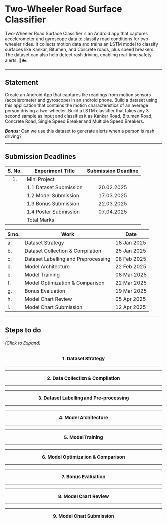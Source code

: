 # Two-Wheeler Road Surface Classifier

Two-Wheeler Road Surface Classifier is an Android app that captures accelerometer and gyroscope data to classify road conditions for two-wheeler rides. It collects motion data and trains an LSTM model to classify surfaces like Kankar, Bitumen, and Concrete roads, plus speed breakers. The dataset can also help detect rash driving, enabling real-time safety alerts. 🚀🏍️

---

## Statement

Create an Android App that captures the readings from motion sensors (accelerometer and gyroscope) in an android phone. Build a dataset using this application that contains the motion characteristics of an average person driving a two-wheeler. Build a LSTM classifier that takes any 3 second sample as input and classifies it as Kankar Road, Bitumen Road, Concrete Road, Single Speed Breaker and Multiple Speed Breakers.

**_Bonus:_** Can we use this dataset to generate alerts when a person is rash driving?

---

## Submission Deadlines

| S. No. | Experiment Title       | Submission Deadline |
| :----: | ---------------------- | :-----------------: |
|  1\.   | Mini Project           |                     |
|        | 1.1 Dataset Submission |     20.02.2025      |
|        | 1.2 Model Submission   |     17.03.2025      |
|        | 1.3 Bonus Submission   |     22.03.2025      |
|        | 1.4 Poster Submission  |     07.04.2025      |
|        | Total Marks            |                     |

| S no. | Work                                | Date        |
| ----- | ----------------------------------- | ----------- |
| a\.   | Dataset Strategy                    | 18 Jan 2025 |
| b\.   | Dataset Collection & Compilation    | 25 Jan 2025 |
| c\.   | Dataset Labelling and Preprocessing | 08 Feb 2025 |
| d\.   | Model Architecture                  | 22 Feb 2025 |
| e\.   | Model Training                      | 08 Mar 2025 |
| f\.   | Model Optimization & Comparison     | 22 Mar 2025 |
| g\.   | Bonus Evaluation                    | 19 Mar 2025 |
| h\.   | Model Chart Review                  | 05 Apr 2025 |
| i\.   | Model Chart Submission              | 12 Apr 2025 |

---

## Steps to do

###### _(Click to Expand)_

<details>
  <summary  style="font-size: 15px; font-weight: bold; display: flex; justify-content: center;"> 1. Dataset Strategy</summary>

**_App Development with MIT App Inventor to Capture Sensor Data_**

We need an Android app to capture and save motion sensor readings. Use MIT App Inventor to collect data. MIT App Inventor is beginner-friendly but limited in advanced features.

**Steps:**

- Create a New Project: Go to MIT App Inventor, log in, and create a new project.
- Add Sensors: Add accelerometer and gyroscope components.
- Design the Interface: Create buttons for actions like “Start Recording” and “Stop Recording.”
- Save Data: Use the TinyDB or File component to save sensor data locally in CSV format.
- Export Data: Add functionality to send the file to your computer using email or Google Drive or do it manually.

We can use MIT App Inventor for this part.

</details>

---
---

<details>
  <summary  style="font-size: 15px; font-weight: bold; display: flex; justify-content: center;">2. Data Collection & Compilation</summary>

**Prepare Your Environment:**

- Attach the phone securely to the two-wheeler.
- Select diverse routes (kankar, bitumen, concrete roads, etc.).

**Collect Data:**

- Start the app and record sensor readings while driving.
- Manually label the data or use a consistent annotation process during collection.

</details>

---
---

<details>
  <summary  style="font-size: 15px; font-weight: bold; display: flex; justify-content: center;">3. Dataset Labelling and Pre-processing</summary>
Comming Soon
</details>

---
---

<details>
  <summary  style="font-size: 15px; font-weight: bold; display: flex; justify-content: center;">4. Model Architecture</summary>
Comming Soon
</details>

---
---

<details>
  <summary  style="font-size: 15px; font-weight: bold; display: flex; justify-content: center;">5. Model Training</summary>
Comming Soon
</details>

---
---

<details>
  <summary  style="font-size: 15px; font-weight: bold; display: flex; justify-content: center;">6. Model Optimization & Comparison</summary>
Comming Soon
</details>

---
---

<details>
  <summary  style="font-size: 15px; font-weight: bold; display: flex; justify-content: center;">7. Bonus Evaluation</summary>
Comming Soon
</details>

---
---

<details>
  <summary  style="font-size: 15px; font-weight: bold; display: flex; justify-content: center;">8. Model Chart Review</summary>
Comming Soon
</details>

---
---

<details>
  <summary  style="font-size: 15px; font-weight: bold; display: flex; justify-content: center;">9. Model Chart Submission</summary>
Comming Soon
</details>
